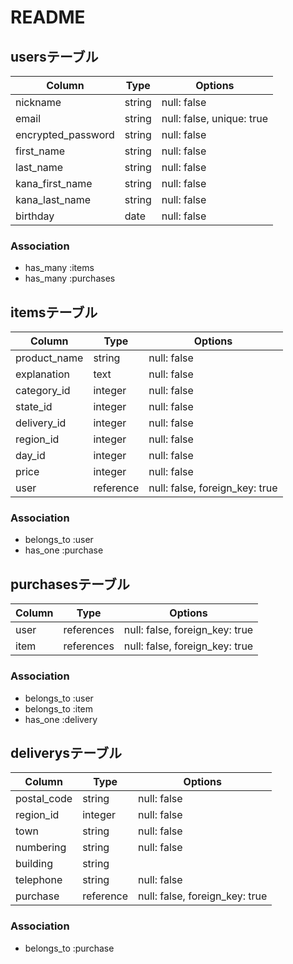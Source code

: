 # README

## usersテーブル

| Column              | Type   | Options                   |
| ------------------- | ------ | ------------------------- |
| nickname            | string | null: false               |
| email               | string | null: false, unique: true |
| encrypted_password  | string | null: false               |
| first_name          | string | null: false               |
| last_name           | string | null: false               |
| kana_first_name     | string | null: false               |
| kana_last_name      | string | null: false               |
| birthday            | date   | null: false               |

### Association

- has_many :items
- has_many :purchases

## itemsテーブル

| Column       | Type      | Options                        |
| ------------ | --------- | ------------------------------ |
| product_name | string    | null: false                    |
| explanation  | text      | null: false                    |
| category_id  | integer   | null: false                    |
| state_id     | integer   | null: false                    |
| delivery_id  | integer   | null: false                    |
| region_id    | integer   | null: false                    |
| day_id       | integer   | null: false                    |
| price        | integer   | null: false                    |
| user         | reference | null: false, foreign_key: true | 

### Association

- belongs_to :user
- has_one    :purchase

## purchasesテーブル

| Column  | Type       | Options                        |
| ------- | ---------- | ------------------------------ |
| user    | references | null: false, foreign_key: true |
| item    | references | null: false, foreign_key: true |

### Association

- belongs_to :user
- belongs_to :item
- has_one    :delivery

## deliverysテーブル

| Column      | Type      | Options                        |
| ----------- | --------- | ------------------------------ |
| postal_code | string    | null: false                    |
| region_id   | integer   | null: false                    |
| town        | string    | null: false                    |
| numbering   | string    | null: false                    |
| building    | string    |                                |
| telephone   | string    | null: false                    |
| purchase    | reference | null: false, foreign_key: true |

### Association

- belongs_to :purchase